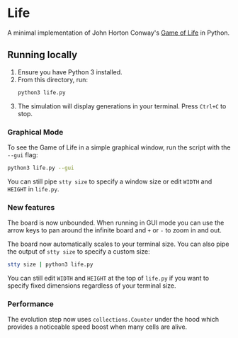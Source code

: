 # Life

A minimal implementation of John Horton Conway's [Game of Life](https://en.wikipedia.org/wiki/Conway%27s_Game_of_Life) in Python.

## Running locally

1. Ensure you have Python 3 installed.
2. From this directory, run:
   ```bash
   python3 life.py
   ```
3. The simulation will display generations in your terminal. Press `Ctrl+C` to stop.

### Graphical Mode

To see the Game of Life in a simple graphical window, run the script with the `--gui` flag:

```bash
python3 life.py --gui
```

You can still pipe `stty size` to specify a window size or edit `WIDTH` and `HEIGHT` in `life.py`.

### New features

The board is now unbounded. When running in GUI mode you can use the arrow keys to pan around the infinite board and `+` or `-` to zoom in and out.

The board now automatically scales to your terminal size. You can also pipe the
output of `stty size` to specify a custom size:

```bash
stty size | python3 life.py
```

You can still edit `WIDTH` and `HEIGHT` at the top of `life.py` if you want to
specify fixed dimensions regardless of your terminal size.

### Performance

The evolution step now uses `collections.Counter` under the hood which
provides a noticeable speed boost when many cells are alive.
